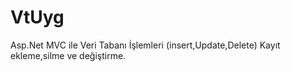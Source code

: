 # VtUyg
Asp.Net MVC ile Veri Tabanı İşlemleri (insert,Update,Delete) Kayıt ekleme,silme ve değiştirme.
